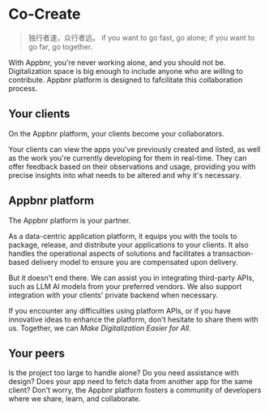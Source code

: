 # Co-Create

> 独行者速，众行者远。
> if you want to go fast, go alone; if you want to go far, go together.

With Appbnr, you're never working alone, and you should not be. Digitalization space is big enough to include anyone who are willing to contribute. Appbnr platform is designed to fafcilitate this collaboration process.

## Your clients

On the Appbnr platform, your clients become your collaborators.

Your clients can view the apps you've previously created and listed, as well as the work you're currently developing for them in real-time. They can offer feedback based on their observations and usage, providing you with precise insights into what needs to be altered and why it's necessary.

## Appbnr platform

The Appbnr platform is your partner.

As a data-centric application platform, it equips you with the tools to package, release, and distribute your applications to your clients. It also handles the operational aspects of solutions and facilitates a transaction-based delivery model to ensure you are compensated upon delivery.

But it doesn't end there. We can assist you in integrating third-party APIs, such as LLM AI models from your preferred vendors. We also support integration with your clients' private backend when necessary.

If you encounter any difficulties using platform APIs, or if you have innovative ideas to enhance the platform, don't hesitate to share them with us. Together, we can _Make Digitalization Easier for All_.

## Your peers

Is the project too large to handle alone? Do you need assistance with design? Does your app need to fetch data from another app for the same client? Don't worry, the Appbnr platform fosters a community of developers where we share, learn, and collaborate.